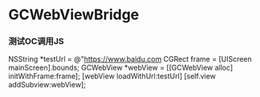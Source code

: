# GCWebViewBridge

### 测试OC调用JS
NSString *testUrl = @"https://www.baidu.com
CGRect frame = [UIScreen mainScreen].bounds;
GCWebView *webView = [[GCWebView alloc] initWithFrame:frame];
[webView loadWithUrl:testUrl]
[self.view addSubview:webView];

